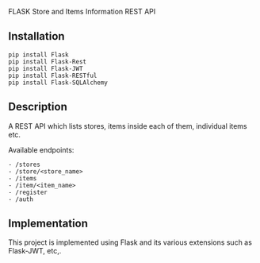FLASK Store and Items Information REST API

## Installation

```
pip install Flask
pip install Flask-Rest
pip install Flask-JWT
pip install Flask-RESTful
pip install Flask-SQLAlchemy
```

## Description

A REST API which lists stores, items inside each of them, individual items etc.

Available endpoints:

	- /stores
	- /store/<store_name>
	- /items
	- /item/<item_name>
	- /register
	- /auth

## Implementation

This project is implemented using Flask and its various extensions such as Flask-JWT, etc,.


